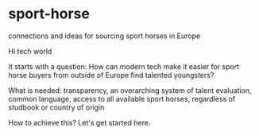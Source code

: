 # sport-horse
connections and ideas for sourcing sport horses in Europe

Hi tech world

It starts with a question: How can modern tech make it easier for sport horse buyers from outside of Europe find talented youngsters?  

What is needed: transparency, an overarching system of talent evaluation, common language, access to all available sport horses, regardless of studbook or country of origin 

How to achieve this? Let's get started here.
